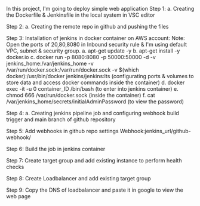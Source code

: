 In this project, I'm going to deploy simple web application
Step 1:
a. Creating the Dockerfile & Jenkinsfile in the local system in VSC editor

Step 2:
a. Creating the remote repo in github and pushing the files

Step 3: Installation of jenkins in docker container on AWS account:
Note: Open the ports of 20,80,8080 in Inbound security rule & I'm using default VPC, subnet & security group.
a.	apt-get update -y
b.	apt-get install -y docker.io
c.	docker run -p 8080:8080 -p 50000:50000 -d -v jenkins_home:/var/jenkins_home -v /var/run/docker.sock:/var/run/docker.sock -v $(which docker):/usr/bin/docker jenkins/jenkins:lts (configurating ports & volumes to store data and access docker commands inside the container)
d.	docker exec -it -u 0 container_ID /bin/bash (to enter into jenkins container)
e.	chmod 666 /var/run/docker.sock (inside the container)
f.	cat /var/jenkins_home/secrets/initialAdminPassword (to view the password)

Step 4:
a. Creating jenkins pipeline job and configuring webhook build trigger and main branch of github repository

Step 5:
Add webhooks in github repo settings
Webhook:jenkins_url/github-webhook/

Step 6:
Build the job in jenkins container

Step 7:
Create target group and add existing instance to perform health checks

Step 8:
Create Loadbalancer and add existing target group

Step 9:
Copy the DNS of loadbalancer and paste it in google to view the web page

